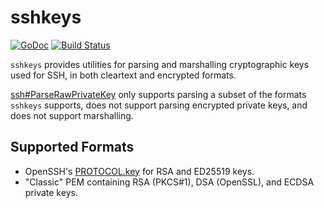 # sshkeys

[![GoDoc](https://godoc.org/github.com/ScaleFT/sshkeys?status.svg)](https://godoc.org/github.com/ScaleFT/sshkeys)
[![Build Status](https://travis-ci.org/ScaleFT/sshkeys.svg?branch=master)](https://travis-ci.org/ScaleFT/sshkeys)

`sshkeys` provides utilities for parsing and marshalling cryptographic keys used for SSH, in both cleartext and encrypted formats.

[ssh#ParseRawPrivateKey](https://godoc.org/golang.org/x/crypto/ssh#ParseRawPrivateKey) only supports parsing a subset of the formats `sshkeys` supports, does not support parsing encrypted private keys, and does not support marshalling.

## Supported Formats

* OpenSSH's [PROTOCOL.key](https://github.com/openssh/openssh-portable/blob/master/PROTOCOL.key) for RSA and ED25519 keys.
* "Classic" PEM containing RSA (PKCS#1), DSA (OpenSSL), and ECDSA private keys.
